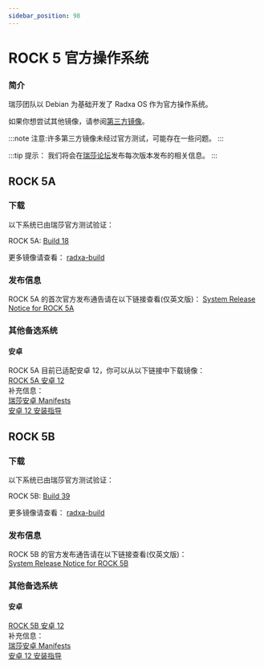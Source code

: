 ```yaml
---
sidebar_position: 98
---
```


# ROCK 5 官方操作系统

### 简介

瑞莎团队以 Debian 为基础开发了 Radxa OS 作为官方操作系统。

如果你想尝试其他镜像，请参阅[第三方镜像](/rock5/alt-os)。

:::note
注意:许多第三方镜像未经过官方测试，可能存在一些问题。
:::

:::tip
提示： 我们将会在[瑞莎论坛](https://forum.radxa.com/)发布每次版本发布的相关信息。
:::

<Tabs queryString="model">
<TabItem value="ROCK 5A" label="ROCK 5A" default>

## ROCK 5A

### 下载

以下系统已由瑞莎官方测试验证：

ROCK 5A: [Build 18](https://github.com/radxa-build/rock-5a/releases/download/b18/rock-5a_debian_bullseye_kde_b18.img.xz)

更多镜像请查看： [radxa-build](https://github.com/radxa-build/rock-5a/releases/latest)

### 发布信息

ROCK 5A 的首次官方发布通告请在以下链接查看(仅英文版)：
[System Release Notice for ROCK 5A](https://forum.radxa.com/t/230428-system-release-notice-for-rock-5a/16275)

### 其他备选系统

#### 安卓

ROCK 5A 目前已适配安卓 12，你可以从以下链接中下载镜像：  
[ROCK 5A 安卓 12](https://github.com/radxa/manifests/releases/tag/Android12_rk12)  
补充信息：  
[瑞莎安卓 Manifests](https://github.com/radxa/manifests)  
[安卓 12 安装指导](https://wiki.radxa.com/Rock5/guide/android12)

<!--

#### Ubuntu 服务端

[Ubuntu 服务端镜像下载页面](https://github.com/radxa-build/rock-5a/releases)
[Ubuntu 安装教程](https://wiki.radxa.com/Rock5/linux/ubuntu)
[Github 更改日志](https://github.com/radxa/debos-radxa/releases/latest)

-->

</TabItem>
<TabItem value="ROCK 5B" label="ROCK 5B">

## ROCK 5B

### 下载

以下系统已由瑞莎官方测试验证：

ROCK 5B: [Build 39](https://github.com/radxa-build/rock-5b/releases/download/b39/rock-5b_debian_bullseye_kde_b39.img.xz)

更多镜像请查看： [radxa-build](https://github.com/radxa-build/rock-5b/releases/latest)

### 发布信息

ROCK 5B 的官方发布通告请在以下链接查看(仅英文版)：  
[System Release Notice for ROCK 5B](https://forum.radxa.com/t/230526-system-release-notice-for-rock-5b/16809)

### 其他备选系统

#### 安卓

[ROCK 5B 安卓 12](https://github.com/radxa/manifests/releases/tag/Rock-android12-20230315)  
补充信息：  
[瑞莎安卓 Manifests](https://github.com/radxa/manifests)  
[安卓 12 安装指导](https://wiki.radxa.com/Rock5/guide/android12)

<!--

#### Ubuntu 服务器

[Ubuntu 服务器镜像下载页面](https://github.com/radxa-build/rock-5b/releases)
[Ubuntu 安装教程](https://wiki.radxa.com/Rock5/linux/ubuntu)
[Github 更改日志](https://github.com/radxa/debos-radxa/releases/latest)

-->

</TabItem>
</Tabs>
